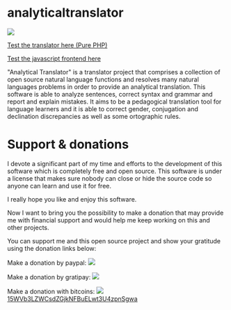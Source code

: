 # analyticaltranslator

<img src="http://lingoworld.eu/at/public/images/webscreenshot1.png" />

<a href="http://lingoworld.eu/lingoworld/translator/translator.php">Test the translator here (Pure PHP)</a>

<a href="http://analyticaltranslator.info/translator.html">Test the javascript frontend here</a>


"Analytical Translator" is a translator project that comprises a collection of open source natural language functions
and resolves many natural languages problems in order to provide an analytical translation. This software is able to
analyze sentences, correct syntax and grammar and report and explain mistakes. It aims to be a pedagogical translation
tool for language learners and it is able to correct gender, conjugation and declination discrepancies as well as some
ortographic rules.

Support & donations 
===================

I devote a significant part of my time and efforts to the development of this software which is completely free and open source. This software is under a license that makes sure nobody can close or hide the source code so anyone can learn and use it for free.

I really hope you like and enjoy this software.

Now I want to bring you the possibility to make a donation that may provide me with financial support and would help me keep working on this and other projects.

You can support me and this open source project and show your gratitude using the donation links below:

Make a donation by paypal:
<a href="http://lingoworld.eu/lingoworld/donations/donate.php"><img src="http://lingoworld.eu/lingoworld/donations/paypalbutton.png"></a>

Make a donation by gratipay:
<a href="https://gratipay.com/xpheres"><img src="http://lingoworld.eu/lingoworld/donations/gratipay.png"></a>

Make a donation with bitcoins:
 <a href="http://lingoworld.eu/lingoworld/donations/bitaddressqr.png">
 <img src="http://lingoworld.eu/lingoworld/donations/bitaddressqr78.png">
  15WVb3LZWCsdZGjkNFBuELwt3U4zpnSgwa</a>

